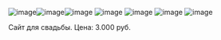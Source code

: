 ![image](https://github.com/user-attachments/assets/1a5d867e-7dc1-4826-b3f3-05ba1ec2d618)![image](https://github.com/user-attachments/assets/fbd5f6c2-6177-4e1b-8570-ed4ccad5c3c7)![image](https://github.com/user-attachments/assets/5db942c6-6ebc-406e-b14a-ebb4c4d1ac1d)
![image](https://github.com/user-attachments/assets/3b80944d-a93c-4ac2-ab39-9f28ed2469f6)
![image](https://github.com/user-attachments/assets/8b6524ee-77e4-494a-a83d-c656beef3c9d)
![image](https://github.com/user-attachments/assets/95afcc0f-de5a-48d5-aa5f-f9748d9f280d)
![image](https://github.com/user-attachments/assets/b8b2fdbe-440c-4fc8-8efb-bbb3647ebeb6)


Сайт для свадьбы. Цена: 3.000 руб.
